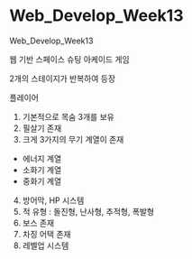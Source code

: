 # Web_Develop_Week13

Web_Develop_Week13

웹 기반 스페이스 슈팅 아케이드 게임

2개의 스테이지가 반복하여 등장

플레이어

1. 기본적으로 목숨 3개를 보유
2. 필살기 존재
3. 크게 3가지의 무기 계열이 존재

- 에너지 계열
- 소화기 계열
- 중화기 계열

4. 방어막, HP 시스템
5. 적 유형 : 돌진형, 난사형, 추적형, 폭발형
6. 보스 존재
7. 차징 어택 존재
8. 레벨업 시스템
